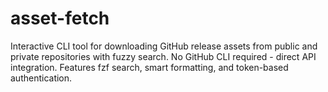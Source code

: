 # asset-fetch
Interactive CLI tool for downloading GitHub release assets from public and private repositories with fuzzy search. No GitHub CLI required - direct API integration. Features fzf search, smart formatting, and token-based authentication.
